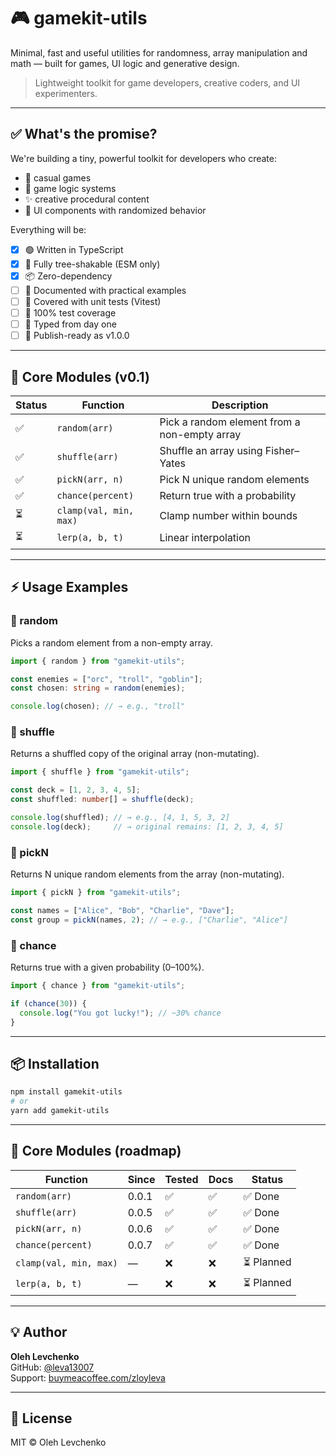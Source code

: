 # 🎮 gamekit-utils

Minimal, fast and useful utilities for randomness, array manipulation and math — built for games, UI logic and generative design.

> Lightweight toolkit for game developers, creative coders, and UI experimenters.

---

## ✅ What's the promise?

We're building a tiny, powerful toolkit for developers who create:
- 🎲 casual games
- 🧠 game logic systems
- ✨ creative procedural content
- 🧩 UI components with randomized behavior

Everything will be:
- [x] 🟢 Written in TypeScript
- [x] 🌳 Fully tree-shakable (ESM only)
- [x] 📦 Zero-dependency
- [ ] 📘 Documented with practical examples
- [ ] 🔬 Covered with unit tests (Vitest)
- [ ] 🧪 100% test coverage
- [ ] 🧠 Typed from day one
- [ ] 🔄 Publish-ready as v1.0.0

---

## 🧪 Core Modules (v0.1)

| Status | Function                 | Description                                |
|--------|--------------------------|--------------------------------------------|
| ✅     | `random(arr)`           | Pick a random element from a non-empty array |
| ✅     | `shuffle(arr)`          | Shuffle an array using Fisher–Yates        |
| ✅     | `pickN(arr, n)`         | Pick N unique random elements              |
| ✅     | `chance(percent)`       | Return true with a probability             |
| ⏳     | `clamp(val, min, max)`  | Clamp number within bounds                 |
| ⏳     | `lerp(a, b, t)`         | Linear interpolation                       |

---

## ⚡ Usage Examples

### 🎲 random

Picks a random element from a non-empty array.

```ts
import { random } from "gamekit-utils";

const enemies = ["orc", "troll", "goblin"];
const chosen: string = random(enemies);

console.log(chosen); // → e.g., "troll"
```

### 🔀 shuffle

Returns a shuffled copy of the original array (non-mutating).

```ts
import { shuffle } from "gamekit-utils";

const deck = [1, 2, 3, 4, 5];
const shuffled: number[] = shuffle(deck);

console.log(shuffled); // → e.g., [4, 1, 5, 3, 2]
console.log(deck);     // → original remains: [1, 2, 3, 4, 5]
```

### 🎯 pickN

Returns N unique random elements from the array (non-mutating).

```ts
import { pickN } from "gamekit-utils";

const names = ["Alice", "Bob", "Charlie", "Dave"];
const group = pickN(names, 2); // → e.g., ["Charlie", "Alice"]
```

### 🎰 chance

Returns true with a given probability (0–100%).

```ts
import { chance } from "gamekit-utils";

if (chance(30)) {
  console.log("You got lucky!"); // ~30% chance
}
```

---

## 📦 Installation

```bash
npm install gamekit-utils
# or
yarn add gamekit-utils
```

---

## 🧪 Core Modules (roadmap)

| Function            | Since   | Tested | Docs | Status  |
|---------------------|---------|--------|------|---------|
| `random(arr)`       | 0.0.1   | ✅     | ✅    | ✅ Done |
| `shuffle(arr)`      | 0.0.5   | ✅     | ✅    | ✅ Done |
| `pickN(arr, n)`     | 0.0.6   | ✅     | ✅    | ✅ Done |
| `chance(percent)`   | 0.0.7   | ✅     | ✅    | ✅ Done |
| `clamp(val, min, max)` | —    | ❌     | ❌   | ⏳ Planned |
| `lerp(a, b, t)`     | —       | ❌     | ❌   | ⏳ Planned |

---

## 💡 Author

**Oleh Levchenko**  
GitHub: [@leva13007](https://github.com/leva13007)  
Support: [buymeacoffee.com/zloyleva](https://buymeacoffee.com/zloyleva)

---

## 📄 License

MIT © Oleh Levchenko
